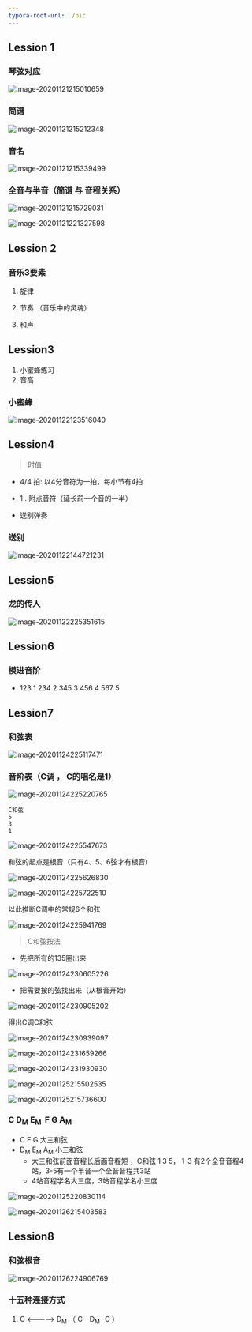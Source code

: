 ```yaml
---
typora-root-url: ./pic
---
```


 

## Lession 1

### 琴弦对应

![image-20201121215010659](./pic/image-20201121215010659.png)



### 简谱

![image-20201121215212348](./pic/image-20201121215212348.png)



### 音名

![image-20201121215339499](./pic/image-20201121215339499.png)



### 全音与半音（简谱 与 音程关系）

![image-20201121215729031](./pic/image-20201121215729031.png)



![image-20201121221327598](./pic/image-20201121221327598.png) 



## Lession 2



### 音乐3要素 

1. 旋律

2. 节奏 （音乐中的灵魂）

3. 和声



## Lession3

1.  小蜜蜂练习
2. 音高

### 小蜜蜂

![image-20201122123516040](./pic/image-20201122123516040.png)



## Lession4

> 时值

* 4/4 拍: 以4分音符为一拍，每小节有4拍 

* 1 .  附点音符（延长前一个音的一半） 
* 送别弹奏

### 送别

![image-20201122144721231](./pic/image-20201122144721231.png)



## Lession5  

### 龙的传人

![image-20201122225351615](./pic/image-20201122225351615.png)



## Lession6

### 模进音阶

* 123 1 234 2 345 3 456 4 567 5



## Lession7

### 和弦表

![image-20201124225117471](./pic/image-20201124225117471.png)

### 音阶表（C调 ， C的唱名是1）

![image-20201124225220765](./pic/image-20201124225220765.png)

```
C和弦
5
3
1
```

![image-20201124225547673](./pic/image-20201124225547673.png)



和弦的起点是根音（只有4、5、6弦才有根音）

![image-20201124225626830](./pic/image-20201124225626830.png)



![image-20201124225722510](./pic/image-20201124225722510.png)

以此推断C调中的常规6个和弦

![image-20201124225941769](./pic/image-20201124225941769.png)

> C和弦按法

* 先把所有的135圈出来

![image-20201124230605226](./pic/image-20201124230605226.png)

* 把需要按的弦找出来（从根音开始）

![image-20201124230905202](./pic/image-20201124230905202.png)

得出C调C和弦

![image-20201124230939097](./pic/image-20201124230939097.png)





![image-20201124231659266](./pic/image-20201124231659266.png)





![image-20201124231930930](./pic/image-20201124231930930.png)



![image-20201125215502535](./pic/image-20201125215502535.png)

![image-20201125215736600](./pic/image-20201125215736600.png)



### C     D<sub>M</sub>     E<sub>M </sub>  F     G     A<sub>M</sub> 

* C F G 大三和弦
* D<sub>M</sub>  E<sub>M</sub>  A<sub>M</sub> 小三和弦
  * 大三和弦前面音程长后面音程短 ，C和弦 1 3 5， 1-3 有2个全音音程4站，3-5有一个半音一个全音音程共3站 
  * 4站音程学名大三度，3站音程学名小三度

![image-20201125220830114](./pic/image-20201125220830114.png)



![image-20201126215403583](/image-20201126215403583.png)



## Lession8

### 和弦根音

![image-20201126224906769](/image-20201126224906769.png)

### 十五种连接方式

1.  C <-----> D<sub>M</sub>      （ C - D<sub>M</sub> -C ）

